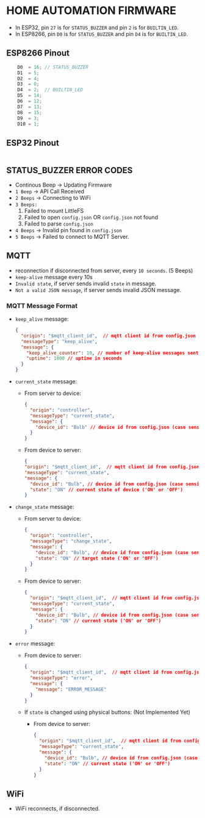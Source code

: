 # HOME AUTOMATION FIRMWARE

- In ESP32, pin `27` is for `STATUS_BUZZER` and pin `2` is for `BUILTIN_LED`.
- In ESP8266, pin `D0` is for `STATUS_BUZZER` and pin `D4` is for `BUILTIN_LED`.

## ESP8266 Pinout

```c
    D0  = 16; // STATUS_BUZZER
    D1  = 5;
    D2  = 4;
    D3  = 0;
    D4  = 2;  // BUILTIN_LED
    D5  = 14;
    D6  = 12;
    D7  = 13;
    D8  = 15;
    D9  = 3;
    D10 = 1;
```

## ESP32 Pinout

```c

```

## STATUS_BUZZER ERROR CODES

- Continous Beep -> Updating Firmware
- `1 Beep` -> API Call Received
- `2 Beeps` -> Connecting to WiFi
- `3 Beeps:`
  1. Failed to mount LittleFS
  2. Failed to open `config.json` OR `config.json` not found
  3. Failed to parse `config.json`
- `4 Beeps` -> Invalid pin found in `config.json`
- `5 Beeps` -> Failed to connect to MQTT Server.

## MQTT

- reconnection if disconnected from server, every `10 seconds`. (5 Beeps)
- `keep-alive` message every 10s
- `Invalid state`, if server sends invalid `state` in message.
- `Not a valid JSON message`, if server sends invalid JSON message.

### MQTT Message Format

- `keep_alive` message:

  ```json
  {
    "origin": "$mqtt_client_id",  // mqtt client id from config.json
    "messageType": "keep_alive",
    "message": {
      "keep_alive_counter": 10, // number of keep-alive messages sent from last reboot (starting from 1)
      "uptime": 1000 // uptime in seconds
    }
  }
  ```

- `current_state` message:

  - From server to device:

    ```json
    {
      "origin": "controller",
      "messageType": "current_state",
      "message": {
        "device_id": "Bulb" // device id from config.json (case sensitive)
      }
    }
    ```

  - From device to server:

    ```json
    {
    "origin": "$mqtt_client_id",  // mqtt client id from config.json
    "messageType": "current_state",
    "message": {
      "device_id": "Bulb", // device id from config.json (case sensitive)
      "state": "ON" // current state of device ('ON' or 'OFF')
    }
    ```

- `change_state` message:

  - From server to device:

    ```json
    {
      "origin": "controller",
      "messageType": "change_state",
      "message": {
        "device_id": "Bulb", // device id from config.json (case sensitive)
        "state": "ON" // target state ('ON' or 'OFF')
      }
    }
    ```

  - From device to server:

    ```json
    {
      "origin": "$mqtt_client_id",  // mqtt client id from config.json
      "messageType": "current_state",
      "message": {
        "device_id": "Bulb", // device id from config.json (case sensitive)
        "state": "ON" // current state ('ON' or 'OFF')
      }
    }
    ```

- `error` message:
  
  - From device to server:
  
      ```json
      {
        "origin": "$mqtt_client_id",  // mqtt client id from config.json
        "messageType": "error",
        "message": {
          "message": "ERROR_MESSAGE" 
        }
      }
      ```

  - If `state` is changed using physical buttons: (Not Implemented Yet)

    - From device to server:

      ```json
      {
        "origin": "$mqtt_client_id",  // mqtt client id from config.json
        "messageType": "current_state",
        "message": {
          "device_id": "Bulb", // device id from config.json (case sensitive)
          "state": "ON" // current state ('ON' or 'OFF')
        }
      }
      ```

## WiFi

- WiFi reconnects, if disconnected.
